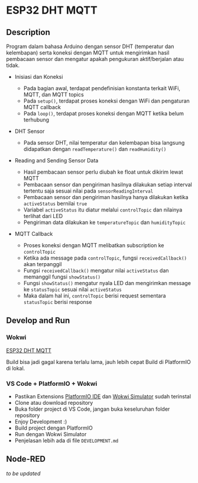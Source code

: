 # ESP32 DHT MQTT

## Description

Program dalam bahasa Arduino dengan sensor DHT (temperatur dan kelembapan) serta koneksi dengan MQTT untuk mengirimkan hasil pembacaan sensor dan mengatur apakah pengukuran aktif/berjalan atau tidak.

-   Inisiasi dan Koneksi

    -   Pada bagian awal, terdapat pendefinisian konstanta terkait WiFi, MQTT, dan MQTT topics
    -   Pada `setup()`, terdapat proses koneksi dengan WiFi dan pengaturan MQTT callback
    -   Pada `loop()`, terdapat proses koneksi dengan MQTT ketika belum terhubung

-   DHT Sensor

    -   Pada sensor DHT, nilai temperatur dan kelembapan bisa langsung didapatkan dengan `readTemperature()` dan `readHumidity()`

-   Reading and Sending Sensor Data

    -   Hasil pembacaan sensor perlu diubah ke float untuk dikirim lewat MQTT
    -   Pembacaan sensor dan pengiriman hasilnya dilakukan setiap interval tertentu saja sesuai nilai pada `sensorReadingInterval`
    -   Pembacaan sensor dan pengiriman hasilnya hanya dilakukan ketika `activeStatus` bernilai `true`
    -   Variabel `activeStatus` itu diatur melalui `controlTopic` dan nilainya terlihat dari LED
    -   Pengiriman data dilakukan ke `temperatureTopic` dan `humidityTopic`

-   MQTT Callback

    -   Proses koneksi dengan MQTT melibatkan subscription ke `controlTopic`
    -   Ketika ada message pada `controlTopic`, fungsi `receivedCallback()` akan terpanggil
    -   Fungsi `receivedCallback()` mengatur nilai `activeStatus` dan memanggil fungsi `showStatus()`
    -   Fungsi `showStatus()` mengatur nyala LED dan mengirimkan message ke `statusTopic` sesuai nilai `activeStatus`
    -   Maka dalam hal ini, `controlTopic` berisi request sementara `statusTopic` berisi response

## Develop and Run

### Wokwi

[ESP32 DHT MQTT](https://wokwi.com/projects/385977328809221121)

Build bisa jadi gagal karena terlalu lama, jauh lebih cepat Build di PlatformIO di lokal.

### VS Code + PlatformIO + Wokwi

-   Pastikan Extensions [PlatformIO IDE](https://marketplace.visualstudio.com/items?itemName=platformio.platformio-ide) dan [Wokwi Simulator](https://marketplace.visualstudio.com/items?itemName=Wokwi.wokwi-vscode) sudah terinstal
-   Clone atau download repository
-   Buka folder project di VS Code, jangan buka keseluruhan folder repository
-   Enjoy Development :)
-   Build project dengan PlatformIO
-   Run dengan Wokwi Simulator
-   Penjelasan lebih ada di file `DEVELOPMENT.md`

## Node-RED

_to be updated_

